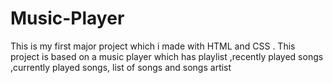 # Music-Player
This is my first major project which i made with HTML and CSS .
This project is based on a music player which has playlist ,recently played songs ,currently played songs,
list of songs and songs artist 
